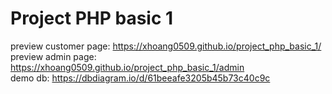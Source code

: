# Project PHP basic 1

preview customer page: https://xhoang0509.github.io/project_php_basic_1/ <br/>
preview admin page: https://xhoang0509.github.io/project_php_basic_1/admin <br/>
demo db: https://dbdiagram.io/d/61beeafe3205b45b73c40c9c
